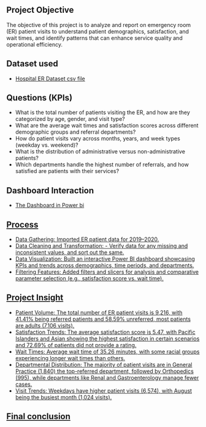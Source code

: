 ## Project Objective
The objective of this project is to analyze and report on emergency room (ER) patient visits
to understand patient demographics, satisfaction, and wait times, and identify patterns that can enhance service quality and operational efficiency.
## Dataset used
- <a href=  "https://github.com/Dina-Hani/test-2/blob/main/Patients%20ER%20Visits%20Dashboard%20Using%20Power%20Bi/Hospital%20ER.csv "    > Hospital ER Dataset csv file </a>
## Questions (KPIs)
- What is the total number of patients visiting the ER, and how are they categorized by age, gender, and visit type?
- What are the average wait times and satisfaction scores across different demographic groups and referral departments?
- How do patient visits vary across months, years, and week types (weekday vs. weekend)?
- What is the distribution of administrative versus non-administrative patients?
- Which departments handle the highest number of referrals, and how satisfied are patients with their services?
##  Dashboard Interaction
- <a href= "https://github.com/Dina-Hani/test-2/blob/main/Patients%20ER%20Visits%20Dashboard%20Using%20Power%20Bi/ER%20patients%20Report.pbix " > The Dashboard in Power bi
## Process
- Data Gathering: Imported ER patient data for 2019–2020.
- Data Cleaning and Transformation: - Verify data for any missing and inconsistent values, and sort out the same.
- Data Visualization: Built an interactive Power BI dashboard showcasing KPIs and trends across demographics, time periods, and departments.
- Filtering Features: Added filters and slicers for analysis and comparative parameter selection (e.g., satisfaction score vs. wait time).
## Project Insight
- Patient Volume: The total number of ER patient visits is 9,216, with 41.41% being referred patients and 58.59% unreferred, most patients are adults (7,106 visits).
- Satisfaction Trends: The average satisfaction score is 5.47, with Pacific Islanders and Asian  showing the highest satisfaction in certain scenarios and 72.69% of patients did not provide a rating.
- Wait Times: Average wait time of 35.26 minutes, with some racial groups experiencing longer wait times than others. 
- Departmental Distribution: The majority of patient visits are in General Practice (1,840) the top-referred department, followed by Orthopedics (995), while departments like Renal and Gastroenterology manage fewer cases.
- Visit Trends: Weekdays have higher patient visits (6,574), with August being the busiest month (1,024 visits).
## Final conclusion


